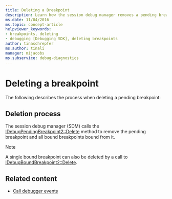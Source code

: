 ```yaml
---
title: Deleting a Breakpoint
description: Learn how the session debug manager removes a pending breakpoint and all bound breakpoints bound from it when a pending breakpoint is deleted.
ms.date: 11/04/2016
ms.topic: concept-article
helpviewer_keywords:
- breakpoints, deleting
- debugging [Debugging SDK], deleting breakpoints
author: tinaschrepfer
ms.author: tinali
manager: mijacobs
ms.subservice: debug-diagnostics
---
```

# Deleting a breakpoint

The following describes the process when deleting a pending breakpoint:

## Deletion process
 The session debug manager (SDM) calls the [IDebugPendingBreakpoint2::Delete](../../extensibility/debugger/reference/idebugpendingbreakpoint2-delete.md) method to remove the pending breakpoint and all bound breakpoints bound from it.

> [!NOTE]
> A single bound breakpoint can also be deleted by a call to [IDebugBoundBreakpoint2::Delete](../../extensibility/debugger/reference/idebugboundbreakpoint2-delete.md).

## Related content
- [Call debugger events](../../extensibility/debugger/calling-debugger-events.md)

